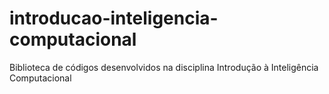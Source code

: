 # introducao-inteligencia-computacional
Biblioteca de códigos desenvolvidos na disciplina Introdução à Inteligência Computacional
